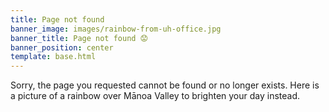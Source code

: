 ```yaml
---
title: Page not found
banner_image: images/rainbow-from-uh-office.jpg
banner_title: Page not found 😟
banner_position: center
template: base.html
---
```


<p class="lead mb-5 text-center">
Sorry, the page you requested cannot be found or no longer exists.
Here is a picture of a rainbow over Mānoa Valley to brighten your day instead.
</p>
